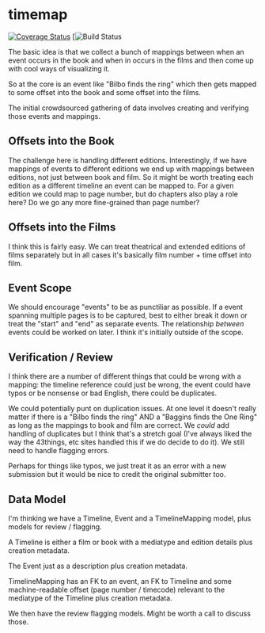 # timemap

[![Coverage Status](https://coveralls.io/repos/eldarion/timemap/badge.png?branch=master)](https://coveralls.io/r/eldarion/timemap?branch=master)
[![Build Status](https://magnum.travis-ci.com/eldarion/timemap.svg?token=VQrzBbxW2oucsNHSsdwY&branch=master)

The basic idea is that we collect a bunch of mappings between when an event occurs in the book and when in occurs in the films and then come up with cool ways of visualizing it.

So at the core is an event like "Bilbo finds the ring" which then gets mapped to some offset into the book and some offset into the films.

The initial crowdsourced gathering of data involves creating and verifying those events and mappings.

## Offsets into the Book

The challenge here is handling different editions. Interestingly, if we have mappings of events to different editions we end up with mappings between editions, not just between book and film. So it might be worth treating each edition as a different timeline an event can be mapped to. For a given edition we could map to page number, but do chapters also play a role here? Do we go any more fine-grained than page number?

## Offsets into the Films

I think this is fairly easy. We can treat theatrical and extended editions of films separately but in all cases it's basically film number + time offset into film.

## Event Scope

We should encourage "events" to be as punctiliar as possible. If a event spanning multiple pages is to be captured, best to either break it down or treat the "start" and "end" as separate events. The relationship *between* events could be worked on later. I think it's initially outside of the scope.

## Verification / Review

I think there are a number of different things that could be wrong with a mapping: the timeline reference could just be wrong, the event could have typos or be nonsense or bad English, there could be duplicates.

We could potentially punt on duplication issues. At one level it doesn't really matter if there is a "Bilbo finds the ring" AND a "Baggins finds the One Ring" as long as the mappings to book and film are correct. We *could* add handling of duplicates but I think that's a stretch goal (I've always liked the way the 43things, etc sites handled this if we do decide to do it). We still need to handle flagging errors.

Perhaps for things like typos, we just treat it as an error with a new submission but it would be nice to credit the original submitter too.

## Data Model

I'm thinking we have a Timeline, Event and a TimelineMapping model, plus models for review / flagging.

A Timeline is either a film or book with a mediatype and edition details plus creation metadata.

The Event just as a description plus creation metadata.

TimelineMapping has an FK to an event, an FK to Timeline and some machine-readable offset (page number / timecode) relevant to the mediatype of the Timeline plus creation metadata.

We then have the review flagging models. Might be worth a call to discuss those.
